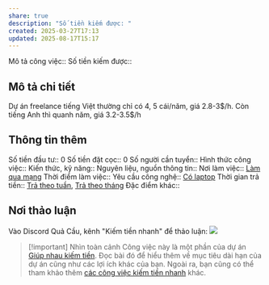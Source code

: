 ```yaml
---
share: true
description: "Số tiền kiếm được: "
created: 2025-03-27T17:13
updated: 2025-08-17T15:17
---
```

Mô tả công việc:: 
Số tiền kiếm được:: 

## Mô tả chi tiết
Dự án freelance tiếng Việt thường chỉ có 4, 5 cái/năm, giá 2.8-3\$/h. Còn tiếng Anh thì quanh năm, giá 3.2-3.5$/h

## Thông tin thêm
Số tiền đầu tư:: 0
Số tiền đặt cọc:: 0
Số người cần tuyển:: 
Hình thức công việc::
Kiến thức, kỹ năng::
Nguyên liệu, nguồn thông tin::
Nơi làm việc:: [Làm qua mạng](../../%C4%90%E1%BA%B7c%20%C4%91i%E1%BB%83m%20c%C3%B4ng%20vi%E1%BB%87c/N%C6%A1i%20l%C3%A0m%20vi%E1%BB%87c/L%C3%A0m%20qua%20m%E1%BA%A1ng.md)
Thời điểm làm việc:: 
Yêu cầu công nghệ:: [Có laptop](../../%C4%90%E1%BA%B7c%20%C4%91i%E1%BB%83m%20c%C3%B4ng%20vi%E1%BB%87c/Y%C3%AAu%20c%E1%BA%A7u%20c%C3%B4ng%20ngh%E1%BB%87/C%C3%B3%20laptop.md)
Thời gian trả tiền:: [Trả theo tuần](Tr%E1%BA%A3%20theo%20tu%E1%BA%A7n.md), [Trả theo tháng](Tr%E1%BA%A3%20theo%20th%C3%A1ng.md)
Đặc điểm khác::

## Nơi thảo luận
Vào Discord Quả Cầu, kênh "Kiếm tiền nhanh" để thảo luận:
![](https://i.imgur.com/PffcLkI.png)

> [!important] Nhìn toàn cảnh
> Công việc này là một phần của dự án [Giúp nhau kiếm tiền](../../../../%F0%9F%93%90D%E1%BB%B1%20%C3%A1n/Gi%C3%BAp%20nhau%20ki%E1%BA%BFm%20ti%E1%BB%81n/index.md). Đọc bài đó để hiểu thêm về mục tiêu dài hạn của dự án cũng như các lợi ích khác của bạn. Ngoài ra, bạn cũng có thể tham khảo thêm [các công việc kiếm tiền nhanh](./index.md) khác.
